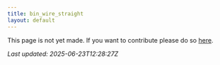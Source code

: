 ```yaml
---
title: bin_wire_straight
layout: default
---
```


This page is not yet made. If you want to contribute please do so [here](https://github.com/CrazyH2/Bigstone/blob/wiki/components/bin_wire_straight.md).

_Last updated: 2025-06-23T12:28:27Z_
